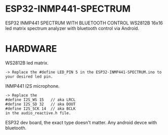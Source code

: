 # ESP32-INMP441-SPECTRUM
ESP32 INMP441 SPECTRUM WITH BLUETOOTH CONTROL
WS2812B 16x16 led matrix spectrum analyzer with bluetooth control via Android.

# HARDWARE
WS2812B led matrix.

    -> Replace the #define LED_PIN 5 in the ESP32-INMP441-SPECTRUM.ino to your desired led pin.
INMP441 I2S microphone.

    -> Replace the
    #define I2S_WS 15   // aka LRCL
    #define I2S_SD 32   // aka DOUT
    #define I2S_SCK 14  // aka BCLK
    in the audio_reactive.h file.
ESP32 dev board, the exact type doesn't matter.
Any android devce with bluetooth.
